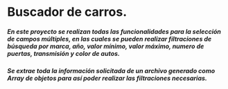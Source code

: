 # Buscador de carros.
##### En este proyecto se realizan todas las funcionalidades para la selección de campos múltiples, en las cuales se pueden realizar filtraciones de búsqueda por marca, año, valor mínimo, valor máximo, numero de puertas, transmisión y color de autos.
##### Se extrae toda la información solicitada de un archivo generado como Array de objetos para así poder realizar las filtraciones necesarias.
